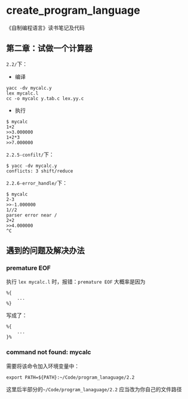 # create_program_language
《自制编程语言》读书笔记及代码


## 第二章：试做一个计算器

`2.2/`下：
- 编译
```shell
yacc -dv mycalc.y
lex mycalc.l
cc -o mycalc y.tab.c lex.yy.c
```

- 执行
```shell
$ mycalc
1+2
>>3.000000
1+2*3
>>7.000000
```

`2.2.5-confilt/`下：
```shell
$ yacc -dv mycalc.y
conflicts: 3 shift/reduce
```

`2.2.6-error_handle/`下：
```shell
$ mycalc
2-3
>>-1.000000
1//2
parser error near /
2+2
>>4.000000
^C
```



## 遇到的问题及解决办法
### premature EOF
执行 `lex mycalc.l` 时，报错：`premature EOF`
大概率是因为
```
%{
    ...    
%}
```
写成了：
```
%{
    ...
}%
```

###  command not found: mycalc
需要将该命令加入环境变量中：
```shell
export PATH=${PATH}:~/Code/program_lanaguage/2.2
```
这里后半部分的`~/Code/program_lanaguage/2.2` 应当改为你自己的文件路径

